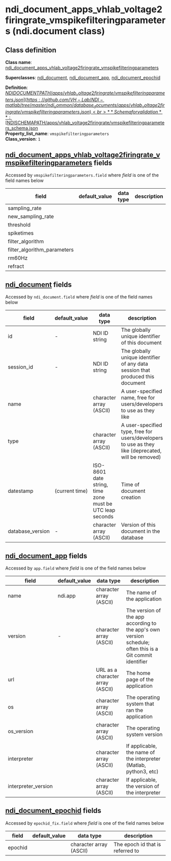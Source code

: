 # ndi_document_apps_vhlab_voltage2firingrate_vmspikefilteringparameters (ndi.document class)

## Class definition

**Class name**: [ndi_document_apps_vhlab_voltage2firingrate_vmspikefilteringparameters](ndi_document_apps_vhlab_voltage2firingrate_vmspikefilteringparameters.md)

**Superclasses**: [ndi_document](../../ndi_document.md), [ndi_document_app](../../ndi_document_app.md), [ndi_document_epochid](../../ndi_document_epochid.md)

**Definition**: [$NDIDOCUMENTPATH/apps/vhlab_voltage2firingrate/vmspikefilteringparameters.json](https://github.com/VH-Lab/NDI-matlab/tree/master/ndi_common/database_documents/apps/vhlab_voltage2firingrate/vmspikefilteringparameters.json)<br>
**Schema for validation**: [$NDISCHEMAPATH/apps/vhlab_voltage2firingrate/vmspikefilteringparameters_schema.json](https://github.com/VH-Lab/NDI-matlab/tree/master/ndi_common/schema_documents/apps/vhlab_voltage2firingrate/vmspikefilteringparameters_schema.json)<br>
**Property_list_name**: `vmspikefilteringparameters`<br>
**Class_version**: `1`<br>


## [ndi_document_apps_vhlab_voltage2firingrate_vmspikefilteringparameters](ndi_document_apps_vhlab_voltage2firingrate_vmspikefilteringparameters.md) fields

Accessed by `vmspikefilteringparameters.field` where *field* is one of the field names below

| field | default_value | data type | description |
| --- | --- | --- | --- |
| sampling_rate |  |  |  |
| new_sampling_rate |  |  |  |
| threshold |  |  |  |
| spiketimes |  |  |  |
| filter_algorithm |  |  |  |
| filter_algorithm_parameters |  |  |  |
| rm60Hz |  |  |  |
| refract |  |  |  |


## [ndi_document](../../ndi_document.md) fields

Accessed by `ndi_document.field` where *field* is one of the field names below

| field | default_value | data type | description |
| --- | --- | --- | --- |
| id | - | NDI ID string | The globally unique identifier of this document |
| session_id | - | NDI ID string | The globally unique identifier of any data session that produced this document |
| name |  | character array (ASCII) | A user-specified name, free for users/developers to use as they like |
| type |  | character array (ASCII) | A user-specified type, free for users/developers to use as they like (deprecated, will be removed) |
| datestamp | (current time) | ISO-8601 date string, time zone must be UTC leap seconds | Time of document creation |
| database_version | - | character array (ASCII) | Version of this document in the database |


## [ndi_document_app](../../ndi_document_app.md) fields

Accessed by `app.field` where *field* is one of the field names below

| field | default_value | data type | description |
| --- | --- | --- | --- |
| name | ndi.app | character array (ASCII) | The name of the application |
| version | - | character array (ASCII) | The version of the app according to the app's own version schedule; often this is a Git commit identifier |
| url |  | URL as a character array (ASCII) | The home page of the application |
| os |  | character array (ASCII) | The operating system that ran the application |
| os_version |  | character array (ASCII) | The operating system version |
| interpreter |  | character array (ASCII) | If applicable, the name of the interpreter (Matlab, python3, etc) |
| interpreter_version |  | character array (ASCII) | If applicable, the version of the interpreter |


## [ndi_document_epochid](../../ndi_document_epochid.md) fields

Accessed by `epochid_fix.field` where *field* is one of the field names below

| field | default_value | data type | description |
| --- | --- | --- | --- |
| epochid |  | character array (ASCII) | The epoch id that is referred to |


